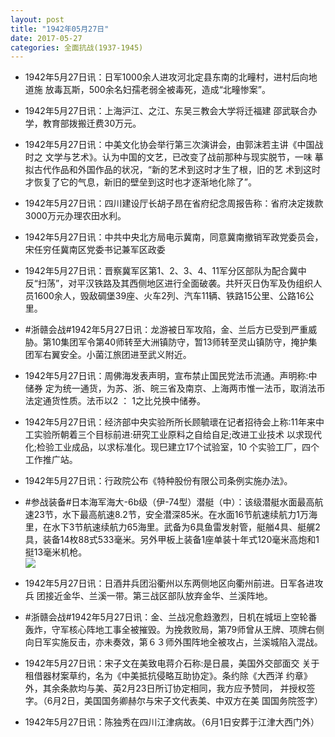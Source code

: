 ```yaml
---
layout: post
title: "1942年05月27日"
date: 2017-05-27
categories: 全面抗战(1937-1945)
---
```


<meta name="referrer" content="no-referrer" />

- 1942年5月27日讯：日军1000余人进攻河北定县东南的北疃村，进村后向地道施 放毒瓦斯，500余名妇孺老弱全被毒死，造成“北疃惨案”。 

- 1942年5月27日讯：上海沪江、之江、东吴三教会大学将迁福建 邵武联合办学，教育部拨搬迁费30万元。 

- 1942年5月27日讯：中美文化协会举行第三次演讲会，由郭沫若主讲《中国战时之 文学与艺术》。认为中国的文艺，已改变了战前那种与现实脱节，一味 摹拟古代作品和外国作品的状况，“新的艺术到这时才生了根，旧的艺 术到这时才恢复了它的气息，新旧的壁垒到这时也才逐渐地化除了”。 

- 1942年5月27日讯：四川建设厅长胡子昂在省府纪念周报告称：省府决定拨款 3000万元办理农田水利。 

- 1942年5月27日讯：中共中央北方局电示冀南，同意冀南撤销军政党委员会，宋任穷任冀南区党委书记兼军区政委 

- 1942年5月27日讯：晋察冀军区第1、2、3、4、11军分区部队为配合冀中反“扫荡”，对平汉铁路及其西侧地区进行全面破袭。共歼灭日伪军及伪组织人员1600余人，毁敌碉堡39座、火车2列、汽车11辆、铁路15公里、公路16公里。 

- #浙赣会战#1942年5月27日讯：龙游被日军攻陷，金、兰后方已受到严重威胁。第10集团军令第40师转至大洲镇防守，暂13师转至灵山镇防守，掩护集团军右翼安全。小菌江旅团进至武义附近。 

- 1942年5月27日讯：周佛海发表声明，宣布禁止国民党法币流通。声明称:中储券 定为统一通货，为苏、浙、皖三省及南京、上海两市惟一法币，取消法币 法定通货性质。法币以2 ： 1之比兑换中储券。 

- 1942年5月27日讯：经济部中央实验所所长顾毓瓌在记者招待会上称:11年来中 工实验所朝着三个目标前进:研究工业原料之自给自足;改进工业技术 以求现代化;检验工业成品，以求标准化。现巳建立17个试验室，10 个实验工厂，四个工作推广站。 

- 1942年5月27日讯：行政院公布《特种股份有限公司条例实施办法》。 

- #参战装备#日本海军海大-6b级（伊-74型）潜艇（中）：该级潜艇水面最高航速23节，水下最高航速8.2节，安全潜深85米。在水面16节航速续航力1万海里，在水下3节航速续航力65海里。武备为6具鱼雷发射管，艇艏4具、艇艉2具，装备14枚88式533毫米。另外甲板上装备1座单装十年式120毫米高炮和1挺13毫米机枪。 <br/><img src="https://wx1.sinaimg.cn/large/aca367d8ly1ffzovfkugzj20go066t9i.jpg" />

- 1942年5月27日讯：日酒井兵团沿衢州以东两侧地区向衢州前进。日军各进攻兵 团接近金华、兰溪一带。第三战区部队放弃金华、兰溪阵地。 

- #浙赣会战#1942年5月27日讯：金、兰战况愈趋激烈，日机在城垣上空轮番轰炸，守军核心阵地工事全被摧毁。为挽救败局，第79师曾从王牌、项牌右侧向日军实施反击，亦未奏效，第６３师外围阵地全被攻占，兰溪城陷入混战。 

- 1942年5月27日讯：宋子文在美致电蒋介石称:是日晨，美国外交部面交 关于租借器材案草约，名为《中美抵抗侵略互助协定》。条约除《大西洋 约章》外，其余条款均与美、英2月23日所订协定相同，我方应予赞同， 并授权签字。（6月2日，美国国务卿赫尔与宋子文代表美、中双方在美 国国务院签字） 

- 1942年5月27日讯：陈独秀在四川江津病故。（6月1日安葬于江津大西门外） 

